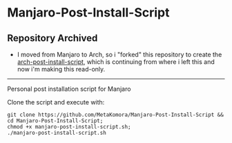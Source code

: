 # Manjaro-Post-Install-Script

## Repository Archived

- I moved from Manjaro to Arch, so i "forked" this repository to create the [arch-post-install-script](https://github.com/MetaKomora/arch-post-install-script), which is continuing from where i left this and now i'm making this read-only.

---

Personal post installation script for Manjaro

Clone the script and execute with:
```shell
git clone https://github.com/MetaKomora/Manjaro-Post-Install-Script && cd Manjaro-Post-Install-Script;
chmod +x manjaro-post-install-script.sh;
./manjaro-post-install-script.sh
```
